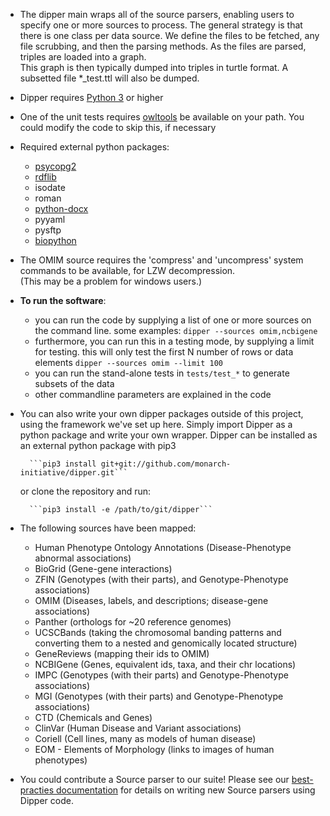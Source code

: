 * The dipper main wraps all of the source parsers, enabling users to specify one or more sources to process. 
The general strategy is that there is one class per data source.  We define the files to be fetched,
any file scrubbing, and then the parsing methods.  As the files are parsed, triples are loaded into a graph.  
This graph is then typically dumped into triples in turtle format.  A subsetted file *_test.ttl will also be dumped.

* Dipper requires [Python 3](https://www.python.org/downloads/) or higher
* One of the unit tests requires
[owltools](https://code.google.com/p/owltools/wiki/InstallOWLTools) be available on your path.  You could modify
the code to skip this, if necessary

* Required external python packages:
    * [psycopg2](http://initd.org/psycopg/)
    * [rdflib](https://code.google.com/p/rdflib/)
    * isodate
    * roman
    * [python-docx](https://github.com/python-openxml/python-docx)
    * pyyaml
    * pysftp
    * [biopython](https://github.com/biopython/biopython)

* The OMIM source requires the 'compress' and 'uncompress' system commands to be available, for LZW decompression.  
(This may be a problem for windows users.) 

* **To run the software**:
    * you can run the code by supplying a list of one or more sources on the command line.  some examples:
      ```dipper --sources omim,ncbigene```
    * furthermore, you can run this in a testing mode, by supplying a limit for testing.  this will only test the 
    first N number of rows or data elements
      ```dipper --sources omim --limit 100```
    * you can run the stand-alone tests in ```tests/test_*``` to generate subsets of the data
    * other commandline parameters are explained in the code
    
* You can also write your own dipper packages outside of this project, using the framework we've set up here.  Simply
import Dipper as a python package and write your own wrapper.
    Dipper can be installed as an external python package with pip3

        ```pip3 install git+git://github.com/monarch-initiative/dipper.git```
        
    or clone the repository and run:
    
        ```pip3 install -e /path/to/git/dipper```

* The following sources have been mapped:
    * Human Phenotype Ontology Annotations (Disease-Phenotype abnormal associations)
    * BioGrid (Gene-gene interactions)
    * ZFIN (Genotypes (with their parts), and Genotype-Phenotype associations)
    * OMIM (Diseases, labels, and descriptions; disease-gene associations)
    * Panther (orthologs for ~20 reference genomes)
    * UCSCBands (taking the chromosomal banding patterns and converting them to a nested and genomically located structure)
    * GeneReviews (mapping their ids to OMIM)
    * NCBIGene (Genes, equivalent ids, taxa, and their chr locations)
    * IMPC (Genotypes (with their parts) and Genotype-Phenotype associations)
    * MGI (Genotypes (with their parts) and Genotype-Phenotype associations)
    * CTD (Chemicals and Genes)
    * ClinVar (Human Disease and Variant associations)
    * Coriell (Cell lines, many as models of human disease)
    * EOM - Elements of Morphology (links to images of human phenotypes)
    
* You could contribute a Source parser to our suite!  Please see our [best-practies documentation](sources/README.md) for details on
writing new Source parsers using Dipper code.  